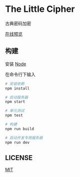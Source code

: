 # The Little Cipher

古典密码加密

[在线预览](https://the-little-cipher.herokuapp.com/)

## 构建

安装 [Node](https://nodejs.org/)

在命令行下输入

``` sh
# 安装依赖
npm install

# 启动服务器
npm start

# 单元测试
npm test

# 构建
npm run build

# 启动开发专用服务器
npm run dev
```

## LICENSE

[MIT](LICENSE)
